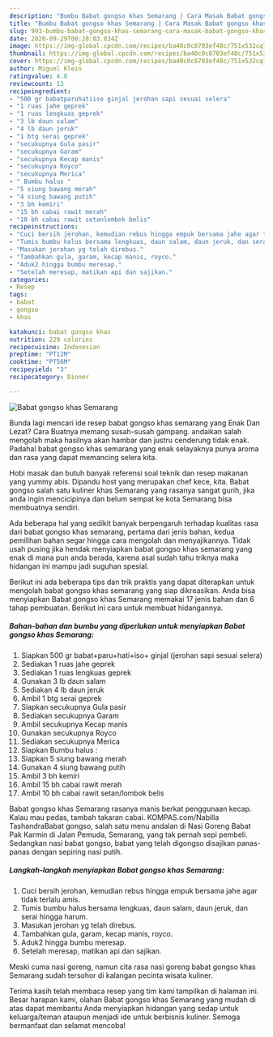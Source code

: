 ```yaml
---
description: "Bumbu Babat gongso khas Semarang | Cara Masak Babat gongso khas Semarang Yang Enak Dan Mudah"
title: "Bumbu Babat gongso khas Semarang | Cara Masak Babat gongso khas Semarang Yang Enak Dan Mudah"
slug: 993-bumbu-babat-gongso-khas-semarang-cara-masak-babat-gongso-khas-semarang-yang-enak-dan-mudah
date: 2020-09-29T00:28:03.834Z
image: https://img-global.cpcdn.com/recipes/ba40c0c8703ef48c/751x532cq70/babat-gongso-khas-semarang-foto-resep-utama.jpg
thumbnail: https://img-global.cpcdn.com/recipes/ba40c0c8703ef48c/751x532cq70/babat-gongso-khas-semarang-foto-resep-utama.jpg
cover: https://img-global.cpcdn.com/recipes/ba40c0c8703ef48c/751x532cq70/babat-gongso-khas-semarang-foto-resep-utama.jpg
author: Miguel Klein
ratingvalue: 4.8
reviewcount: 13
recipeingredient:
- "500 gr babatparuhatiiso ginjal jerohan sapi sesuai selera"
- "1 ruas jahe geprek"
- "1 ruas lengkuas geprek"
- "3 lb daun salam"
- "4 lb daun jeruk"
- "1 btg serai geprek"
- "secukupnya Gula pasir"
- "secukupnya Garam"
- "secukupnya Kecap manis"
- "secukupnya Royco"
- "secukupnya Merica"
- " Bumbu halus "
- "5 siung bawang merah"
- "4 siung bawang putih"
- "3 bh kemiri"
- "15 bh cabai rawit merah"
- "10 bh cabai rawit setanlombok belis"
recipeinstructions:
- "Cuci bersih jerohan, kemudian rebus hingga empuk bersama jahe agar tidak terlalu amis."
- "Tumis bumbu halus bersama lengkuas, daun salam, daun jeruk, dan serai hingga harum."
- "Masukan jerohan yg telah direbus."
- "Tambahkan gula, garam, kecap manis, royco."
- "Aduk2 hingga bumbu meresap."
- "Setelah meresap, matikan api dan sajikan."
categories:
- Resep
tags:
- babat
- gongso
- khas

katakunci: babat gongso khas 
nutrition: 229 calories
recipecuisine: Indonesian
preptime: "PT12M"
cooktime: "PT56M"
recipeyield: "3"
recipecategory: Dinner

---
```



![Babat gongso khas Semarang](https://img-global.cpcdn.com/recipes/ba40c0c8703ef48c/751x532cq70/babat-gongso-khas-semarang-foto-resep-utama.jpg)

Bunda lagi mencari ide resep babat gongso khas semarang yang Enak Dan Lezat? Cara Buatnya memang susah-susah gampang. andaikan salah mengolah maka hasilnya akan hambar dan justru cenderung tidak enak. Padahal babat gongso khas semarang yang enak selayaknya punya aroma dan rasa yang dapat memancing selera kita.

Hobi masak dan butuh banyak referensi soal teknik dan resep makanan yang yummy abis. Dipandu host yang merupakan chef kece, kita. Babat gongso salah satu kuliner khas Semarang yang rasanya sangat gurih, jika anda ingin mencicipinya dan belum sempat ke kota Semarang bisa membuatnya sendiri.

Ada beberapa hal yang sedikit banyak berpengaruh terhadap kualitas rasa dari babat gongso khas semarang, pertama dari jenis bahan, kedua pemilihan bahan segar hingga cara mengolah dan menyajikannya. Tidak usah pusing jika hendak menyiapkan babat gongso khas semarang yang enak di mana pun anda berada, karena asal sudah tahu triknya maka hidangan ini mampu jadi suguhan spesial.


Berikut ini ada beberapa tips dan trik praktis yang dapat diterapkan untuk mengolah babat gongso khas semarang yang siap dikreasikan. Anda bisa menyiapkan Babat gongso khas Semarang memakai 17 jenis bahan dan 6 tahap pembuatan. Berikut ini cara untuk membuat hidangannya.

<!--inarticleads1-->

##### Bahan-bahan dan bumbu yang diperlukan untuk menyiapkan Babat gongso khas Semarang:

1. Siapkan 500 gr babat+paru+hati+iso+ ginjal (jerohan sapi sesuai selera)
1. Sediakan 1 ruas jahe geprek
1. Sediakan 1 ruas lengkuas geprek
1. Gunakan 3 lb daun salam
1. Sediakan 4 lb daun jeruk
1. Ambil 1 btg serai geprek
1. Siapkan secukupnya Gula pasir
1. Sediakan secukupnya Garam
1. Ambil secukupnya Kecap manis
1. Gunakan secukupnya Royco
1. Sediakan secukupnya Merica
1. Siapkan  Bumbu halus :
1. Siapkan 5 siung bawang merah
1. Gunakan 4 siung bawang putih
1. Ambil 3 bh kemiri
1. Ambil 15 bh cabai rawit merah
1. Ambil 10 bh cabai rawit setan/lombok belis


Babat gongso khas Semarang rasanya manis berkat penggunaan kecap. Kalau mau pedas, tambah takaran cabai. KOMPAS.com/Nabilla TashandraBabat gongso, salah satu menu andalan di Nasi Goreng Babat Pak Karmin di Jalan Pemuda, Semarang, yang tak pernah sepi pembeli. Sedangkan nasi babat gongso, babat yang telah digongso disajikan panas-panas dengan sepiring nasi putih. 

<!--inarticleads2-->

##### Langkah-langkah menyiapkan Babat gongso khas Semarang:

1. Cuci bersih jerohan, kemudian rebus hingga empuk bersama jahe agar tidak terlalu amis.
1. Tumis bumbu halus bersama lengkuas, daun salam, daun jeruk, dan serai hingga harum.
1. Masukan jerohan yg telah direbus.
1. Tambahkan gula, garam, kecap manis, royco.
1. Aduk2 hingga bumbu meresap.
1. Setelah meresap, matikan api dan sajikan.


Meski cuma nasi goreng, namun cita rasa nasi goreng babat gongso khas Semarang sudah tersohor di kalangan pecinta wisata kuliner. 

Terima kasih telah membaca resep yang tim kami tampilkan di halaman ini. Besar harapan kami, olahan Babat gongso khas Semarang yang mudah di atas dapat membantu Anda menyiapkan hidangan yang sedap untuk keluarga/teman ataupun menjadi ide untuk berbisnis kuliner. Semoga bermanfaat dan selamat mencoba!
